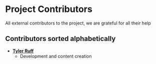 # Project Contributors

All external contributors to the project, we are grateful for all their help 

## Contributors sorted alphabetically

- **[Tyler Ruff](https://github.com/blazed-labs)**
  - Development and content creation